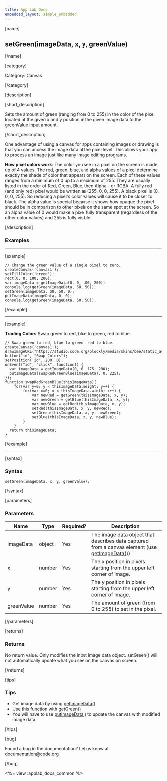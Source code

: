 ```yaml
---
title: App Lab Docs
embedded_layout: simple_embedded
---
```


[name]

## setGreen(imageData, x, y, greenValue)

[/name]


[category]

Category: Canvas

[/category]

[description]

[short_description]

Sets the amount of green (ranging from 0 to 255) in the color of the pixel located at the given x and y position in the given image data to the greenValue input amount.

[/short_description]

One advantage of using a canvas for apps containing images or drawing is that you can access the image data at the pixel level. This allows your app to process an image just like many image editing programs.

**How pixel colors work**: The color you see in a pixel on the screen is made up of 4 values. The red, green, blue, and alpha values of a pixel determine exactly the shade of color that appears on the screen. Each of these values ranges from a minimum of 0 up to a maximum of 255. They are usually listed in the order of Red, Green, Blue, then Alpha - or RGBA. A fully red (and only red) pixel would be written as (255, 0, 0, 255). A black pixel is (0, 0, 0, 255). So reducing a pixel's color values will cause it to be closer to black. The alpha value is special because it shows how opaque the pixel should be in comparison to other pixels on the same spot at the screen. So an alpha value of 0 would make a pixel fully transparent (regardless of the other color values) and 255 is fully visible.

[/description]

### Examples

____________________________________________________

[example]

```
// Change the green value of a single pixel to zero.
createCanvas('canvas1');
setFillColor('green');
rect(0, 0, 100, 200);
var imageData = getImageData(0, 0, 100, 200);
console.log(getGreen(imageData, 50, 50));
setGreen(imageData, 50, 50, 0);
putImageData(imageData, 0, 0);
console.log(getGreen(imageData, 50, 50));
```

[/example]

____________________________________________________

[example]

**Trading Colors** Swap green to red, blue to green, red to blue.

```
// Swap green to red, blue to green, red to blue.
createCanvas('canvas1');
drawImageURL("https://studio.code.org/blockly/media/skins/bee/static_avatar.png");
button("id", "Swap Colors");
setPosition('id', 200, 0);
onEvent("id", "click", function() {
  var imageData = getImageData(0, 0, 175, 200);
  putImageData(swapRedGreenBlue(imageData), 0, 225);
});
function swapRedGreenBlue(thisImageData){
    for(var y=0; y < thisImageData.height; y++) {
        for(var x=0; x < thisImageData.width; x++) {
            var newRed = getGreen(thisImageData, x, y);
            var newGreen = getBlue(thisImageData, x, y);
            var newBlue = getRed(thisImageData, x, y);
            setRed(thisImageData, x, y, newRed);
            setGreen(thisImageData, x, y, newGreen);
            setBlue(thisImageData, x, y, newBlue);            
        }
    }
  return thisImageData;
}
```

[/example]

____________________________________________________

[syntax]

### Syntax

```
setGreen(imageData, x, y, greenValue);
```

[/syntax]

[parameters]

### Parameters

| Name  | Type | Required? | Description |
|-----------------|------|-----------|-------------|
| imageData | object | Yes | The image data object that describes data captured from a canvas element (use [getImageData()](/applab/docs/getImageData))    |
| x | number | Yes | The x position in pixels starting from the upper left corner of image.  |
| y | number | Yes | The y position in pixels starting from the upper left corner of image.  |
| greenValue | number | Yes | The amount of green (from 0 to 255) to set in the pixel.  |

[/parameters]

[returns]

### Returns
No return value. Only modifies the input image data object. setGreen() will not automatically update what you see on the canvas on screen.

[/returns]

[tips]

### Tips
- Get image data by using [getImageData()](/applab/docs/getImageData)
- Use this function with [getGreen()](/applab/docs/getGreen)
- You will have to use [putImageData()](/applab/docs/putImageData) to update the canvas with modified image data

[/tips]

[bug]

Found a bug in the documentation? Let us know at documentation@code.org

[/bug]

<%= view :applab_docs_common %>
